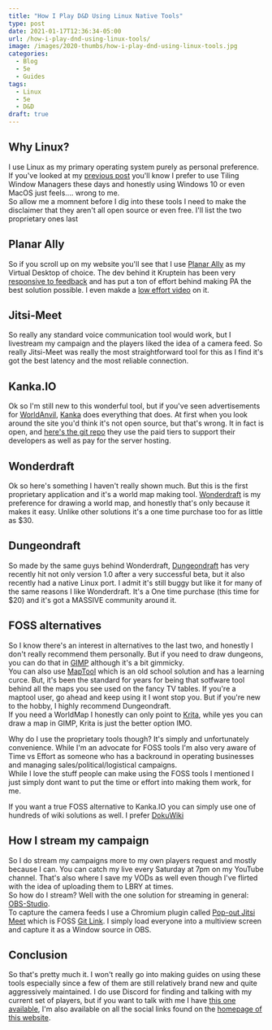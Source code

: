 ```yaml
---
title: "How I Play D&D Using Linux Native Tools"
type: post
date: 2021-01-17T12:36:34-05:00
url: /how-i-play-dnd-using-linux-tools/
image: /images/2020-thumbs/how-i-play-dnd-using-linux-tools.jpg
categories:
  - Blog
  - 5e
  - Guides
tags:
  - Linux
  - 5e
  - D&D
draft: true
---
```

## Why Linux?
I use Linux as my primary operating system purely as personal preference. If you've looked at my [previous post](https://10leej.com/a-new-year/) you'll know I prefer to use Tiling Window Managers these days and honestly using Windows 10 or even MacOS just feels.... wrong to me.  
So allow me a momnent before I dig into these tools I need to make the disclaimer that they aren't all open source or even free. I'll list the two proprietary ones last

## Planar Ally
So if you scroll up on my website you'll see that I use [Planar Ally](https://www.planarally.io/) as my Virtual Desktop of choice. The dev behind it Kruptein has been very [responsive to feedback](https://github.com/Kruptein/planarally) and has put a ton of effort behind making PA the best solution possible. I even makde a [low effort video](https://youtu.be/Ch81VoAmnPI) on it.

## Jitsi-Meet
So really any standard voice communication tool would work, but I livestream my campaign and the players liked the idea of a camera feed. So really Jitsi-Meet was really the most straightforward tool for this as I find it's got the best latency and the most reliable connection.

## Kanka.IO
Ok so I'm still new to this wonderful tool, but if you've seen advertisements for [WorldAnvil](https://www.worldanvil.com/), [Kanka](https://kanka.io/) does everything that does. At first when you look around the site you'd think it's not open source, but that's wrong. It in fact is open, and [here's the git repo](https://github.com/ilestis/miscellany) they use the paid tiers to support their developers as well as pay for the server hosting.

## Wonderdraft
Ok so here's something I haven't really shown much. But this is the first proprietary application and it's a world map making tool. [Wonderdraft](https://www.wonderdraft.net/) is my preference for drawing a world map, and honestly that's only because it makes it easy. Unlike other solutions it's a one time purchase too for as little as $30.

## Dungeondraft
So made by the same guys behind Wonderdraft, [Dungeondraft](https://dungeondraft.net/) has very recently hit not only version 1.0 after a very successful beta, but it also recently had a native Linux port. I admit it's still buggy but like it for many of the same reasons I like Wonderdraft. It's a One time purchase (this time for $20) and it's got a MASSIVE community around it.

## FOSS alternatives
So I know there's an interest in alternatives to the last two, and honestly I don't really recommend them personally. But if you need to draw dungeons, you can do that in [GIMP](https://www.gimp.org/) although it's a bit gimmicky.  
You can also use [MapTool](https://www.rptools.net/toolbox/maptool/) which is an old school solution and has a learning curce. But, it's been the standard for years for being that sotfware tool behind all the maps you see used on the fancy TV tables. If you're a maptool user, go ahead and keep using it I wont stop you. But if you're new to the hobby, I highly recommend Dungeondraft.  
If you need a WorldMap I honestly can only point to [Krita](https://krita.org/en/), while yes you can draw a map in GIMP, Krita is just the better option IMO.

Why do I use the proprietary tools though? It's simply and unfortunately convenience. While I'm an advocate for FOSS tools I'm also very aware of Time vs Effort as someone who has a backround in operating businesses and managing sales/political/logistical campaigns.  
While I love the stuff people can make using the FOSS tools I mentioned I just simply dont want to put the time or effort into making them work, for me.  

If you want a true FOSS alternative to Kanka.IO you can simply use one of hundreds of wiki solutions as well. I prefer [DokuWiki](https://www.dokuwiki.org/dokuwiki)

## How I stream my campaign
So I do stream my campaigns more to my own players request and mostly because I can. You can catch my live every Saturday at 7pm on my YouTube channel. That's also where I save my VODs as well even though I've flirted with the idea of uploading them to LBRY at times.  
So how do I stream? Well with the one solution for streaming in general: [OBS-Studio](https://obsproject.com/).  
To capture the camera feeds I use a Chromium plugin called [Pop-out Jitsi Meet](https://chrome.google.com/webstore/detail/pop-out-jitsi-meet/boklbbjieahngbnhdmlhldjjibdnnbcn?hl=en) which is FOSS [Git Link](https://github.com/Jip-Hop/jitsi-pop). I simply load everyone into a multiview screen and capture it as a Window source in OBS.  

## Conclusion
So that's pretty much it. I won't really go into making guides on using these tools especially since a few of them are still relatively brand new and quite aggressively maintained.
I do use Discord for finding and talking with my current set of players, but if you want to talk with me I have [this one available](https://discord.gg/cUfbCBF), I'm also available on all the social links found on the [homepage of this website](https://10leej.com).